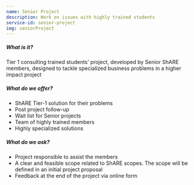 ```yaml
---
name: Senior Project
description: Work on issues with highly trained students
service-id: senior-project
img: seniorProject
---
```

##### What is it?
Tier 1 consulting trained students’ project, developed by Senior ShARE members, designed to tackle specialized business problems in a higher impact project

##### What do we offer?
* ShARE Tier-1 solution for their problems
* Post project follow-up
* Wait list for Senior projects
* Team of highly trained members
* Highly specialized solutions


##### What do we ask?
* Project responsible to assist the members
* A clear and feasible scope related to ShARE scopes. The scope will be defined in an initial project proposal
* Feedback at the end of the project via online form
